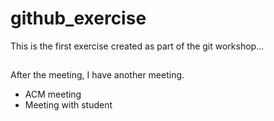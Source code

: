 # github_exercise

This is the first exercise created as part of the git workshop...
## 
After the meeting, I have another meeting.
+ ACM meeting
+ Meeting with student 
